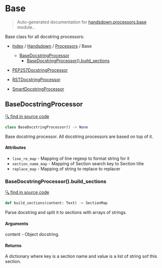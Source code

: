 # Base

> Auto-generated documentation for [handsdown.processors.base](https://github.com/vemel/handsdown/blob/master/handsdown/processors/base.py) module..

Base class for all docstring processors:

- [Index](../../README.md#modules) / [Handsdown](../index.md#handsdown) / [Processors](index.md#processors) / Base
  - [BaseDocstringProcessor](#basedocstringprocessor)
    - [BaseDocstringProcessor().build_sections](#basedocstringprocessorbuild_sections)

- [PEP257DocstringProcessor](pep257.md#pep257docstringprocessor)
- [RSTDocstringProcessor](rst.md#rstdocstringprocessor)
- [SmartDocstringProcessor](smart.md#smartdocstringprocessor)

## BaseDocstringProcessor

[🔍 find in source code](https://github.com/vemel/handsdown/blob/master/handsdown/processors/base.py#L16)

```python
class BaseDocstringProcessor() -> None
```

Base docstring processor. All docstring processors are based on top of it.

#### Attributes

- `line_re_map` - Mapping of line regexp to format string for it
- `section_name_map` - Mapping of Section search key to Section title
- `replace_map` - Mapping of string to replace to replacer

### BaseDocstringProcessor().build_sections

[🔍 find in source code](https://github.com/vemel/handsdown/blob/master/handsdown/processors/base.py#L50)

```python
def build_sections(content: Text) -> SectionMap
```

Parse docstring and split it to sections with arrays of strings.

#### Arguments

content - Object docstring.

#### Returns

A dictionary where key is a section name and value is a list of string sof this
section.
